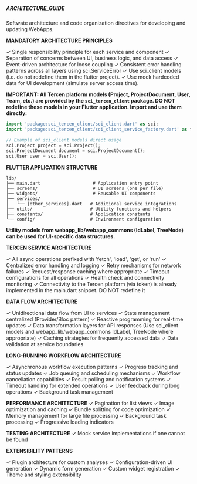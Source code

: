 ##### ARCHITECTURE_GUIDE

Softwate architecture and code organization directives for developing and updating WebApps.


**MANDATORY ARCHITECTURE PRINCIPLES**

✓ Single responsibility principle for each service and component
✓ Separation of concerns between UI, business logic, and data access
✓ Event-driven architecture for loose coupling
✓ Consistent error handling patterns across all layers using sci.ServiceError
✓ Use sci_client models (i.e. do not redefine them in the flutter project). 
✓ Use mock hardcoded data for UI development (simulate server access time). 

**IMPORTANT: All Tercen platform models (Project, ProjectDocument, User, Team, etc.) are provided by the `sci_tercen_client` package. DO NOT redefine these models in your Flutter application. Import and use them directly:**

```dart
import 'package:sci_tercen_client/sci_client.dart' as sci;
import 'package:sci_tercen_client/sci_client_service_factory.dart' as tercen;

// Example of sci_client models direct usage
sci.Project project = sci.Project();
sci.ProjectDocument document = sci.ProjectDocument();
sci.User user = sci.User();
```


**FLUTTER APPLICATION STRUCTURE**

```
lib/
├── main.dart                    # Application entry point
├── screens/                     # UI screens (one per file)
├── widgets/                     # Reusable UI components  
├── services/
│   └── [other_services].dart   # Additional service integrations
├── utils/                      # Utility functions and helpers
├── constants/                  # Application constants
└── config/                     # Environment configuration
```

**Utility models from webapp_lib/webapp_commons (IdLabel, TreeNode) can be used for UI-specific data structures.**

**TERCEN SERVICE ARCHITECTURE**

✓ All async operations prefixed with 'fetch', 'load', 'get', or 'run'
✓ Centralized error handling and logging
✓ Retry mechanisms for network failures
✓ Request/response caching where appropriate
✓ Timeout configurations for all operations
✓ Health check and connectivity monitoring
✓ Connectivity to the Tercen platform (via token) is already implemented in the main.dart snippet. DO NOT redefine it


**DATA FLOW ARCHITECTURE**

✓ Unidirectional data flow from UI to services
✓ State management centralized (Provider/Bloc pattern)
✓ Reactive programming for real-time updates
✓ Data transformation layers for API responses (Use sci_client models and webapp_lib/webapp_commons IdLabel, TreeNode where appropriate)
✓ Caching strategies for frequently accessed data
✓ Data validation at service boundaries

**LONG-RUNNING WORKFLOW ARCHITECTURE**

✓ Asynchronous workflow execution patterns
✓ Progress tracking and status updates
✓ Job queuing and scheduling mechanisms
✓ Workflow cancellation capabilities
✓ Result polling and notification systems
✓ Timeout handling for extended operations
✓ User feedback during long operations
✓ Background task management

**PERFORMANCE ARCHITECTURE**
✓ Pagination for list views
✓ Image optimization and caching
✓ Bundle splitting for code optimization
✓ Memory management for large file processing
✓ Background task processing
✓ Progressive loading indicators


**TESTING ARCHITECTURE**
✓ Mock service implementations if one cannot be found


**EXTENSIBILITY PATTERNS**

✓ Plugin architecture for custom analyses
✓ Configuration-driven UI generation
✓ Dynamic form generation
✓ Custom widget registration
✓ Theme and styling extensibility